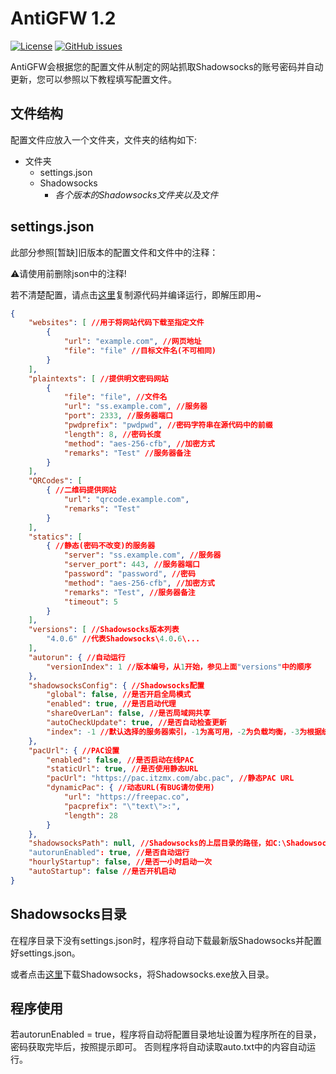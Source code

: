 # AntiGFW 1.2

[![License](https://img.shields.io/badge/license-GNU--GPLv3-blue.svg)](https://github.com/anti-greatfirewall/AntiGFW/blob/master/LICENSE)
[![GitHub issues](https://img.shields.io/github/issues/anti-greatfirewall/AntiGFW.svg?maxAge=2592000?style=flat-square)](https://github.com/anti-greatfirewall/AntiGFW/issues)

AntiGFW会根据您的配置文件从制定的网站抓取Shadowsocks的账号密码并自动更新，您可以参照以下教程填写配置文件。

## 文件结构

配置文件应放入一个文件夹，文件夹的结构如下:

 - 文件夹
   - settings.json
   - Shadowsocks
     - *各个版本的Shadowsocks文件夹以及文件*

## settings.json

此部分参照[暂缺]旧版本的配置文件和文件中的注释：

:warning:请使用前删除json中的注释!

若不清楚配置，请点击[这里](view-source:https://raw.githubusercontent.com/anti-greatfirewall/AntiGFW/master/Extract.c.txt)复制源代码并编译运行，即解压即用~

```json
{
    "websites": [ //用于将网站代码下载至指定文件
        {
            "url": "example.com", //网页地址
            "file": "file" //目标文件名(不可相同)
        }
    ],
    "plaintexts": [ //提供明文密码网站
        {
            "file": "file", //文件名
            "url": "ss.example.com", //服务器
            "port": 2333, //服务器端口
            "pwdprefix": "pwdpwd", //密码字符串在源代码中的前缀
            "length": 8, //密码长度
            "method": "aes-256-cfb", //加密方式
            "remarks": "Test" //服务器备注
        }
    ],
    "QRCodes": [
        { //二维码提供网站
            "url": "qrcode.example.com",
            "remarks": "Test"
        }
    ],
    "statics": [
        { //静态(密码不改变)的服务器
            "server": "ss.example.com", //服务器
            "server_port": 443, //服务器端口
            "password": "password", //密码
            "method": "aes-256-cfb", //加密方式
            "remarks": "Test", //服务器备注
            "timeout": 5
        }
    ],
    "versions": [ //Shadowsocks版本列表
        "4.0.6" //代表Shadowsocks\4.0.6\...
    ],
    "autorun": { //自动运行
        "versionIndex": 1 //版本编号，从1开始，参见上面"versions"中的顺序
    },
    "shadowsocksConfig": { //Shadowsocks配置
        "global": false, //是否开启全局模式
        "enabled": true, //是否启动代理
        "shareOverLan": false, //是否局域网共享
        "autoCheckUpdate": true, //是否自动检查更新
        "index": -1 //默认选择的服务器索引，-1为高可用，-2为负载均衡，-3为根据统计
    },
    "pacUrl": { //PAC设置
        "enabled": false, //是否启动在线PAC
        "staticUrl": true, //是否使用静态URL
        "pacUrl": "https://pac.itzmx.com/abc.pac", //静态PAC URL
        "dynamicPac": { //动态URL(有BUG请勿使用)
            "url": "https://freepac.co",
            "pacprefix": "\"text\">:",
            "length": 28
        }
    },
    "shadowsocksPath": null, //Shadowsocks的上层目录的路径，如C:\Shadowsocks则填"C:\\"
    "autorunEnabled": true, //是否自动运行
    "hourlyStartup": false, //是否一小时启动一次
    "autoStartup": false //是否开机启动
}
```

## Shadowsocks目录

在程序目录下没有settings.json时，程序将自动下载最新版Shadowsocks并配置好settings.json。

或者点击[这里](https://github.com/shadowsocks/shadowsocks-windows/releases)下载Shadowsocks，将Shadowsocks.exe放入目录。

## 程序使用

若autorunEnabled = true，程序将自动将配置目录地址设置为程序所在的目录，密码获取完毕后，按照提示即可。
否则程序将自动读取auto.txt中的内容自动运行。
